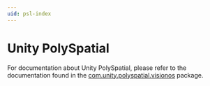 ```yaml
---
uid: psl-index
---
```

# Unity PolySpatial

For documentation about Unity PolySpatial, please refer to the documentation found in the [com.unity.polyspatial.visionos](xref:psvos-index) package.
